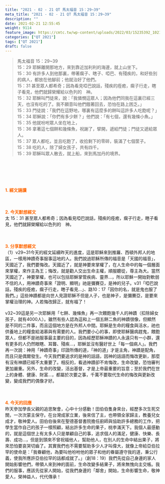 ```yaml
---
title: "2021 - 02 - 21 QT 馬太福音 15：29~39"
meta_title: "2021 - 02 - 21 QT 馬太福音 15：29~39"
description: ""
date: 2021-02-21 12:55:45
weight: 9114
feature_image: https://cmtc.tw/wp-content/uploads/2022/03/15235392_10211799862337740_180693556567566654_o-1.webp
categories: ["QT 2021"]
tags: ["QT 2021"]
draft: false
---
```


<blockquote>馬太福音 15：29~39<br />
15：29 耶穌離開那地方，來到靠近加利利的海邊，就上山坐下。<br />
15：30 有許多人到他那裏，帶著瘸子、瞎子、啞巴、有殘疾的，和好些別的病人，都放在他腳前；他就治好了他們。<br />
15：31 甚至眾人都希奇；因為看見啞巴說話，殘疾的痊癒，瘸子行走，瞎子看見，他們就歸榮耀給以色列的　神。<br />
15：32 耶穌叫門徒來，說：「我憐憫這眾人；因為他們同我在這裏已經三天，也沒有吃的了。我不願意叫他們餓著回去，恐怕在路上困乏。」<br />
15：33 門徒說：「我們在這野地，哪裏有這麼多的餅叫這許多人吃飽呢？」<br />
15：34 耶穌說：「你們有多少餅？」他們說：「有七個，還有幾條小魚。」<br />
15：35 他就吩咐眾人坐在地上，<br />
15：36 拿著這七個餅和幾條魚，祝謝了，擘開，遞給門徒；門徒又遞給眾人。<br />
15：37 眾人都吃，並且吃飽了，收拾剩下的零碎，裝滿了七個筐子。<br />
15：38 吃的人，除了婦女孩子，共有四千。<br />
15：39 耶穌叫眾人散去，就上船，來到馬加丹的境界。</blockquote><br />
&nbsp;<br />
<br />
&nbsp;<br />
<br />
<span style="color: #ff6600;"><strong>1. </strong><strong>經文誦讀</strong></span><br />
<br />
<span style="color: #ff6600;"><strong> </strong></span><br />
<br />
<span style="color: #ff6600;"><strong>2. 今天默想</strong><strong>經文<br />
</strong></span>太 15：31 甚至眾人都希奇；因為看見啞巴說話，殘疾的痊癒，瘸子行走，瞎子看見，他們就歸榮耀給以色列的　神。<br />
<br />
&nbsp;<br />
<br />
<span style="color: #ff6600;"><strong>3. 分享默想經文<br />
</strong></span>（1）v29~31今天的經文延續昨天的進度，這是耶穌來到推羅、西頓外邦人的地區，一樣用神蹟奇事服事這地的人。我們說過耶穌所傳的福音是「天國的福音」，天國近了，我們要悔改。天國近了，就是神要來掌權了，在人生命中的每一個層面來掌權，來作主為王；悔改，就是勸人交出生命主權，順服聽從，尊主為大。當然天國近了，神要掌權，也可以包括耶穌掌管疾病、靈界…，所以耶穌一開始對軟弱不信的人，用神蹟奇事來「證明、顯明」祂是彌賽亞，是神的兒子。v31「啞巴說話，殘疾的痊癒，瘸子行走，瞎子看見…」、路10：17「因你的名，就是鬼也服了我們。」這些神蹟都是向世人見證耶穌不但是人子，也是神子，是彌賽亞，是要來掌權治理的神。人若悔改歸正，就有福了！<br />
<br />
v32~39這是另一次耶穌用「七餅、幾條魚」再一次餵飽幾千人的神蹟（扣除婦女孩子，就有4000人）。雖然有些人認為這和上一個五餅二魚的神蹟很像，但顯然是不同的二件事，而且這個地方是在外邦人中間。耶穌是生命的糧食與活水，祂也供養地上的糧食給渴慕與有需要的人。我們要小心的事，即使耶穌醫病趕鬼，餵飽眾人，但都不是祂服事最主要的目的，因為經歷耶穌神蹟的人永遠只有一小群，還有更多的人仍然眼瞎、耳聾、殘疾…，耶穌並沒有醫好世上「每一個病人」。我們再一次說：神用「神蹟奇事」印證所傳的道，「神的道」才是主角，神蹟是配角，而且只是偶爾發生。今天我們要追求的是神的話語，因神的話語而悔改更新，那麼有沒有神蹟已經不太重要了。相反的，看過神蹟卻不肯悔改，生命改變，恐怕審判更加嚴重。另外，生命的改變，活出基督，才是上帝最重要的旨意；至於我們在世上的身體、健康、財富…，都屬於次要之事，千萬不要取代生命的悔改與更新改變，變成我們的偶像才好。<br />
<br />
&nbsp;<br />
<br />
<span style="color: #ff6600;"><strong>4. 今天的回應<br />
</strong></span>昨天參加學長父親的追思聚會，心中十分感動！田伯伯隻身來台，經歷多次生死交關，一次次蒙主保守。在台灣成家立業，後來信了主，也帶領全家歸主，教養兒女成才，敬神愛人。田伯伯後來在聖德基督書院擔任廚師與協助許多總務的工作，把學生當作自己的孩子一樣照顧，結出許多生命的果子，桃李滿天下。我個人最感動的，就是這個世上有太多人只是單顧自己的事，追求個人的滿足，健康、快樂、長壽、成功…，但是到頭來不曾祝福他人，幫助他人，在別人的生命中結出果子，將來恐怕要哀哭切齒了。其實我們也不需要幫助多少人才叫偉大，就像上帝給亞伯拉罕的使命是：「我眷顧他，為要叫他吩咐他的眾子和他的眷屬遵守我的道，秉公行義，使我所應許亞伯拉罕的話都成就了。」（創18：19）我們先從自己身邊的家人開始影響他們，帶領人來到神的面前，生命改變多結果子，將來無愧向主交帳。我們的服事，應該先從家人開始，從我們身邊的「鄰舍」開始，生命影響生命，敬神愛人，榮神益人，代代傳承！<br />
<br />
&nbsp;<br />
<br />
&nbsp;
        